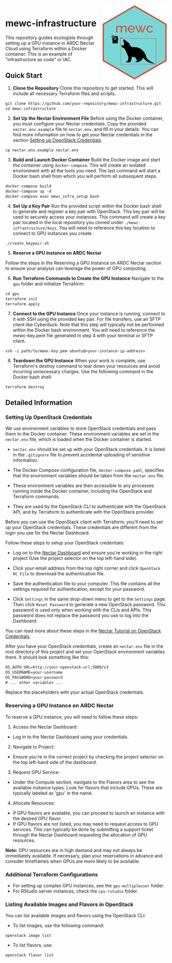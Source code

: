 <img src="mewc_logo_hex.png" alt="MEWC Hex Sticker" width="200" align="right"/>

# mewc-infrastructure

This repository guides ecologists through setting up a GPU instance in ARDC Nectar Cloud using Terraform within a Docker container. This is an example of "infrastructure as code" or IAC. 

## Quick Start

1. **Clone the Repository**
Clone this repository to get started. This will include all necessary Terraform files and scripts.

```
git clone https://github.com/your-repository/mewc-infrastructure.git
cd mewc-infrastructure
```


2. **Set Up the Nectar Environment File**
Before using the Docker container, you must configure your Nectar credentials. Copy the provided `nectar.env.example` file to `nectar.env`, and fill in your details. You can find more information on how to get your Nectar credentials in the section [Setting up OpenStack Credentials](https://github.com/zaandahl/mewc-infrastructure/blob/main/README.md#setting-up-openstack-credentials).

```
cp nectar.env.example nectar.env
```



3. **Build and Launch Docker Container**
Build the Docker image and start the container using `docker-compose`. This will create an isolated environment with all the tools you need. The last command will start a Docker bash shell from which you will perform all subsequent steps.

```
docker-compose build
docker-compose up -d
docker-compose exec mewc_infra_setup bash
```


4. **Set Up a Key Pair**
Run the provided script within the Docker bash shell to generate and register a key pair with OpenStack. This key pair will be used to securely access your instances. This command will create a key pair located in the local repository you cloned under `./mewc-infrastructure/keys`. You will need to reference this key location to connect to GPU instances you create.

```
./create_keypair.sh
```

5. **Reserve a GPU Instance on ARDC Nectar**

Follow the steps in the Reserving a GPU Instance on ARDC Nectar section to ensure your analysis can leverage the power of GPU computing.

6. **Run Terraform Commands to Create the GPU Instance**
Navigate to the `gpu` folder and initialize Terraform:

```
cd gpu
terraform init
terraform apply
```


7. **Connect to the GPU Instance**
Once your instance is running, connect to it with SSH using the provided key pair. For file transfers, use an SFTP client like Cyberduck. Note that this step will typically not be performed within the Docker bash environment. You will need to reference the mewc-key.pem file generated in step 4 with your terminal or SFTP client. 

```
ssh -i path/to/mewc-key.pem ubuntu@<your-instance-ip-address>
```


8. **Teardown the GPU Instance**
When your work is complete, use Terraform's destroy command to tear down your resources and avoid incurring unnecessary charges. Use the following command in the Docker bash shell:

```
terraform destroy
```


## Detailed Information

### Setting Up OpenStack Credentials

We use environment variables to store OpenStack credentials and pass them to the Docker container. These environment variables are set in the `nectar.env` file, which is loaded when the Docker container is started.

- `nectar.env` should be set up with your OpenStack credentials. It is listed in the `.gitignore` file to prevent accidental uploading of sensitive information.

- The Docker Compose configuration file, `docker-compose.yaml`, specifies that the environment variables should be taken from the `nectar.env` file.

- These environment variables are then accessible to any processes running inside the Docker container, including the OpenStack and Terraform commands.

- They are used by the OpenStack CLI to authenticate with the OpenStack API, and by Terraform to authenticate with the OpenStack provider.

Before you can use the OpenStack client with Terraform, you'll need to set up your OpenStack credentials. These credentials are different from the login you use for the Nectar Dashboard.

Follow these steps to setup your OpenStack credentials:

- Log on to the [Nectar Dashboard](https://dashboard.rc.nectar.org.au) and ensure you're working in the right project (Use the project selector on the top left-hand side).

- Click your email address from the top right corner and click `OpenStack RC File` to download the authentication file.

- Save the authentication file to your computer. This file contains all the settings required for authentication, except for your password.

- Click `Settings` in the same drop-down menu to get to the `Settings` page. Then click `Reset Password` to generate a new OpenStack password. This password is used only when working with the CLIs and APIs. This password does not replace the password you use to log into the Dashboard.

You can read more about these steps in the [Nectar Tutorial on OpenStack Credentials](https://tutorials.rc.nectar.org.au/openstack-cli/04-credentials).

After you have your OpenStack credentials, create an `nectar.env` file in the root directory of this project and set your OpenStack environment variables there. It should look something like this:

```env
OS_AUTH_URL=http://your-openstack-url:5000/v3
OS_USERNAME=your-username
OS_PASSWORD=your-password
# ... other variables ...
```

Replace the placeholders with your actual OpenStack credentials. 


### Reserving a GPU Instance on ARDC Nectar
To reserve a GPU instance, you will need to follow these steps:

1. Access the Nectar Dashboard:

- Log in to the Nectar Dashboard using your credentials.

2. Navigate to Project:

- Ensure you're in the correct project by checking the project selector on the top left-hand side of the dashboard.

3. Request GPU Service:

- Under the Compute section, navigate to the Flavors area to see the available instance types. Look for flavors that include GPUs. These are typically labeled as 'gpu' in the name.

4. Allocate Resources:

- If GPU flavors are available, you can proceed to launch an instance with the desired GPU flavor.
- If GPU flavors are not listed, you may need to request access to GPU services. This can typically be done by submitting a support ticket through the Nectar Dashboard requesting the allocation of GPU resources.

**Note:** GPU resources are in high demand and may not always be immediately available. If necessary, plan your reservations in advance and consider timeframes when GPUs are more likely to be available.



### Additional Terraform Configurations

- For setting up complex GPU instances, see the `gpu-multipleuser` folder.
- For RStudio server instances, check the `cpu-rstudio` folder.


### Listing Available Images and Flavors in OpenStack

You can list available images and flavors using the OpenStack CLI:

- To list images, use the following command:
```
openstack image list
```

- To list flavors, use:
```
openstack flavor list
```


